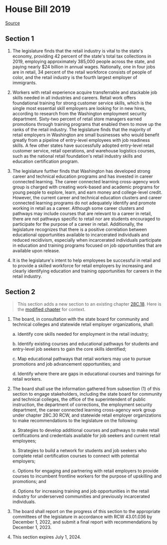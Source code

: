 # House Bill 2019

[Source](http://lawfilesext.leg.wa.gov/biennium/2021-22/Xml/Bills/House%20Bills/2019.xml)
## Section 1
1. The legislature finds that the retail industry is vital to the state's economy, providing 42 percent of the state's total tax collections in 2019, employing approximately 385,000 people across the state, and paying nearly $24 billion in annual wages. Nationally, one in four jobs are in retail, 34 percent of the retail workforce consists of people of color, and the retail industry is the fourth largest employer of immigrants.

2. Workers with retail experience acquire transferrable and stackable job skills needed in all industries and careers. Retail work offers foundational training for strong customer service skills, which is the single most essential skill employers are looking for in new hires, according to research from the Washington employment security department. Sixty-two percent of retail store managers earned promotions through training programs that enabled them to move up the ranks of the retail industry. The legislature finds that the majority of retail employers in Washington are small businesses who would benefit greatly from a pipeline of entry-level employees with job readiness skills. A few other states have successfully adopted entry-level retail customer service, retail operations, and warehouse logistics courses, such as the national retail foundation's retail industry skills and education certification program.

3. The legislature further finds that Washington has developed strong career and technical education programs and has invested in career connected learning. The career connected learning cross-agency work group is charged with creating work-based and academic programs for young people to explore, learn, and earn money and college-level credit. However, the current career and technical education clusters and career connected learning programs do not adequately identify and promote working in retail as a career. Although some career clusters and pathways may include courses that are relevant to a career in retail, there are not pathways specific to retail nor are students encouraged to participate for the purpose of a career in retail. Additionally, the legislature recognizes that there is a positive correlation between educational opportunities available to incarcerated individuals and reduced recidivism, especially when incarcerated individuals participate in education and training programs focused on job opportunities that are available upon release.

4. It is the legislature's intent to help employees be successful in retail and to provide a skilled workforce for retail employers by increasing and clearly identifying education and training opportunities for careers in the retail industry.


## Section 2
> This section adds a new section to an existing chapter [28C.18](/rcw/28C_vocational_education/28C.18_workforce_training_and_education.md). Here is the [modified chapter](rcw/28C_vocational_education/28C.18_workforce_training_and_education.md) for context.

1. The board, in consultation with the state board for community and technical colleges and statewide retail employer organizations, shall:

    a. Identify core skills needed for employment in the retail industry;

    b. Identify existing courses and educational pathways for students and entry-level job seekers to gain the core skills identified;

    c. Map educational pathways that retail workers may use to pursue promotions and job advancement opportunities; and

    d. Identify where there are gaps in educational courses and trainings for retail workers.

2. The board shall use the information gathered from subsection (1) of this section to engage stakeholders, including the state board for community and technical colleges, the office of the superintendent of public instruction, the department of corrections, the employment security department, the career connected learning cross-agency work group under chapter 28C.30 RCW, and statewide retail employer organizations to make recommendations to the legislature on the following:

    a. Strategies to develop additional courses and pathways to make retail certifications and credentials available for job seekers and current retail employees;

    b. Strategies to build a network for students and job seekers who complete retail certification courses to connect with potential employers;

    c. Options for engaging and partnering with retail employers to provide courses to incumbent frontline workers for the purpose of upskilling and promotions; and

    d. Options for increasing training and job opportunities in the retail industry for underserved communities and previously incarcerated individuals.

3. The board shall report on the progress of this section to the appropriate committees of the legislature in accordance with RCW 43.01.036 by December 1, 2022, and submit a final report with recommendations by December 1, 2023.

4. This section expires July 1, 2024.

